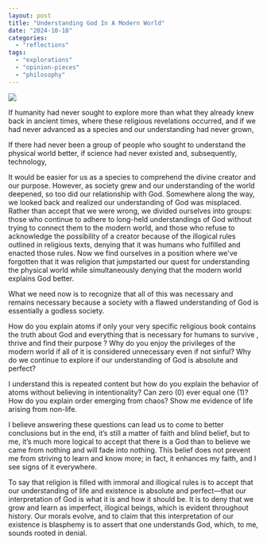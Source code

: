 ```yaml
---
layout: post
title: "Understanding God In A Modern World"
date: "2024-10-18"
categories: 
  - "reflections"
tags: 
  - "explorations"
  - "opinion-pieces"
  - "philosophy"
---
```


![](https://dmuolhoi.wordpress.com/wp-content/uploads/2024/10/leonardo_phoenix_depict_a_majestic_hybrid_tree_with_a_sturdy_m_31601151084883484037.jpg?w=1024)

If humanity had never sought to explore more than what they already knew back in ancient times, where these religious revelations occurred, and if we had never advanced as a species and our understanding had never grown,

If there had never been a group of people who sought to understand the physical world better, if science had never existed and, subsequently, technology,

It would be easier for us as a species to comprehend the divine creator and our purpose. However, as society grew and our understanding of the world deepened, so too did our relationship with God. Somewhere along the way, we looked back and realized our understanding of God was misplaced. Rather than accept that we were wrong, we divided ourselves into groups: those who continue to adhere to long-held understandings of God without trying to connect them to the modern world, and those who refuse to acknowledge the possibility of a creator because of the illogical rules outlined in religious texts, denying that it was humans who fulfilled and enacted those rules. Now we find ourselves in a position where we've forgotten that it was religion that jumpstarted our quest for understanding the physical world while simultaneously denying that the modern world explains God better.

What we need now is to recognize that all of this was necessary and remains necessary because a society with a flawed understanding of God is essentially a godless society.

How do you explain atoms if only your very specific religious book contains the truth about God and everything that is necessary for humans to survive , thrive and find their purpose ? Why do you enjoy the privileges of the modern world if all of it is considered unnecessary even if not sinful? Why do we continue to explore if our understanding of God is absolute and perfect?

I understand this is repeated content but how do you explain the behavior of atoms without believing in intentionality? Can zero (0) ever equal one (1)? How do you explain order emerging from chaos? Show me evidence of life arising from non-life.

I believe answering these questions can lead us to come to better conclusions but in the end, it’s still a matter of faith and blind belief, but to me, it’s much more logical to accept that there is a God than to believe we came from nothing and will fade into nothing. This belief does not prevent me from striving to learn and know more; in fact, it enhances my faith, and I see signs of it everywhere.

To say that religion is filled with immoral and illogical rules is to accept that our understanding of life and existence is absolute and perfect—that our interpretation of God is what it is and how it should be. It is to deny that we grow and learn as imperfect, illogical beings, which is evident throughout history. Our morals evolve, and to claim that this interpretation of our existence is blasphemy is to assert that one understands God, which, to me, sounds rooted in denial.
